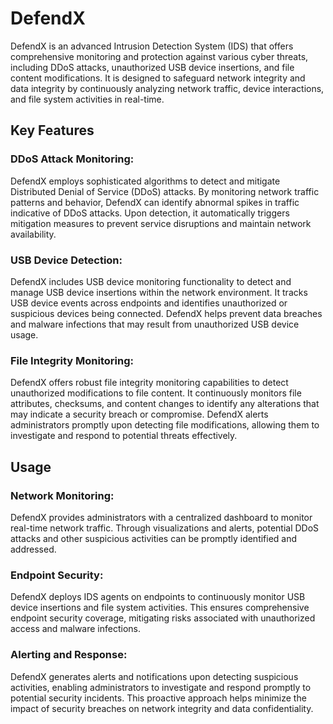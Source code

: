 # DefendX
DefendX is an advanced Intrusion Detection System (IDS) that offers comprehensive monitoring and protection against various cyber threats, including DDoS attacks, unauthorized USB device insertions, and file content modifications. It is designed to safeguard network integrity and data integrity by continuously analyzing network traffic, device interactions, and file system activities in real-time. 

## Key Features
### DDoS Attack Monitoring: 
DefendX employs sophisticated algorithms to detect and mitigate Distributed Denial of Service (DDoS) attacks. By monitoring network traffic patterns and behavior, DefendX can identify abnormal spikes in traffic indicative of DDoS attacks. Upon detection, it automatically triggers mitigation measures to prevent service disruptions and maintain network availability.

### USB Device Detection: 
DefendX includes USB device monitoring functionality to detect and manage USB device insertions within the network environment. It tracks USB device events across endpoints and identifies unauthorized or suspicious devices being connected. DefendX helps prevent data breaches and malware infections that may result from unauthorized USB device usage.

### File Integrity Monitoring: 
DefendX offers robust file integrity monitoring capabilities to detect unauthorized modifications to file content. It continuously monitors file attributes, checksums, and content changes to identify any alterations that may indicate a security breach or compromise. DefendX alerts administrators promptly upon detecting file modifications, allowing them to investigate and respond to potential threats effectively.

## Usage

### Network Monitoring: 
DefendX provides administrators with a centralized dashboard to monitor real-time network traffic. Through visualizations and alerts, potential DDoS attacks and other suspicious activities can be promptly identified and addressed.

### Endpoint Security: 
DefendX deploys IDS agents on endpoints to continuously monitor USB device insertions and file system activities. This ensures comprehensive endpoint security coverage, mitigating risks associated with unauthorized access and malware infections.

### Alerting and Response: 
DefendX generates alerts and notifications upon detecting suspicious activities, enabling administrators to investigate and respond promptly to potential security incidents. This proactive approach helps minimize the impact of security breaches on network integrity and data confidentiality.
